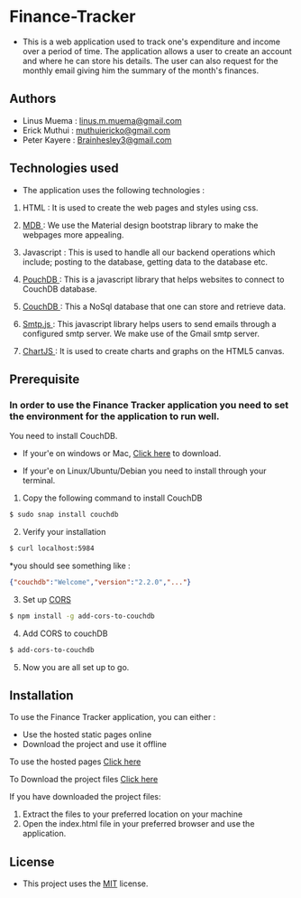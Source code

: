 # Finance-Tracker
* This is a web application used to track one's expenditure and income over a period of time. The application allows a user to create an account and where he can store his details. The user can also request for the monthly email giving him the summary of the month's finances.

## Authors
* Linus Muema : linus.m.muema@gmail.com
* Erick Muthui : muthuiericko@gmail.com
* Peter Kayere : Brainhesley3@gmail.com

## Technologies used
* The application uses the following technologies :

1. HTML : It is used to create the web pages and styles using css.

2. [MDB ](https://mdbootstrap.com/) : We use the Material design bootstrap library to make the webpages more appealing.

3. Javascript : This is used to handle all our backend operations which include; posting to the database, getting data to the database etc.

4.  [PouchDB ](https://pouchdb.com/) : This is a javascript library that helps websites to connect to CouchDB database.

5.  [CouchDB ](https://couchdb.apache.org/) : This a NoSql database that one can store and retrieve data.

6. [Smtp.js ](https://smtpjs.com/) : This javascript library helps users to send emails through a configured smtp server. We make use of the Gmail smtp server.

7. [ChartJS ](https://chartjs.org/) : It is used to create charts and graphs on the HTML5 canvas.

## Prerequisite
### In order to use the Finance Tracker application you need to set the environment for the application to run well.

You need to install CouchDB. 

* If your'e on windows or Mac, [Click here](https://couchdb.apache.org/#download) to download.

* If your'e on Linux/Ubuntu/Debian you need to install through your terminal.
 
 1. Copy the following command to install CouchDB
 ```bash
 $ sudo snap install couchdb
 ```

 2. Verify your installation
 ```bash
 $ curl localhost:5984
 ```
 *you should see something like :

 ```json
 {"couchdb":"Welcome","version":"2.2.0","..."}
 ```

3. Set up [CORS](https://developer.mozilla.org/en-US/docs/Web/HTTP/CORS/)
```bash
$ npm install -g add-cors-to-couchdb
```

4. Add CORS to couchDB
```bash
$ add-cors-to-couchdb
```

5. Now you are all set up to go.

## Installation
To use the Finance Tracker application, you can either :
* Use the hosted static pages online
* Download the project and use it offline

To use the hosted pages [Click here](https://linusmuema.github.io/Finance-Tracker/)

To Download the project files [Click here](https://github.com/LinusMuema/Finance-Tracker/archive/master.zip)

If you have downloaded the project files:
1. Extract the files to your preferred location on your machine
2. Open the index.html file in your preferred browser and use the application.

## License
* This project uses the [MIT](license) license.








    

